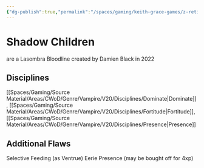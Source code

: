 ```yaml
---
{"dg-publish":true,"permalink":"/spaces/gaming/keith-grace-games/z-retired-games/vtm-2022/areas/notes/shadow-children/","dgHomeLink":true,"dgPassFrontmatter":true}
---
```


# Shadow Children 
are a Lasombra Bloodline created by Damien Black in 2022 
## Disciplines 
[[Spaces/Gaming/Source Material/Areas/CWoD/Genre/Vampire/V20/Disciplines/Dominate|Dominate]], [[Spaces/Gaming/Source Material/Areas/CWoD/Genre/Vampire/V20/Disciplines/Fortitude|Fortitude]], [[Spaces/Gaming/Source Material/Areas/CWoD/Genre/Vampire/V20/Disciplines/Presence|Presence]]
## Additional Flaws 
Selective Feeding (as Ventrue)
Eerie Presence (may be bought off for 4xp)
